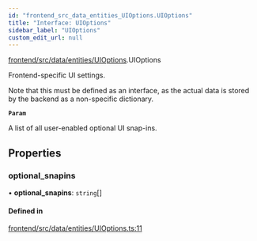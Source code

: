 ```yaml
---
id: "frontend_src_data_entities_UIOptions.UIOptions"
title: "Interface: UIOptions"
sidebar_label: "UIOptions"
custom_edit_url: null
---
```


[frontend/src/data/entities/UIOptions](../modules/frontend_src_data_entities_UIOptions.md).UIOptions

Frontend-specific UI settings.

Note that this must be defined as an interface, as the actual data is stored by the backend as a non-specific dictionary.

**`Param`**

A list of all user-enabled optional UI snap-ins.

## Properties

### optional\_snapins

• **optional\_snapins**: `string`[]

#### Defined in

[frontend/src/data/entities/UIOptions.ts:11](https://github.com/Soroush9978/rds-ng/blob/3365237/src/frontend/src/data/entities/UIOptions.ts#L11)

